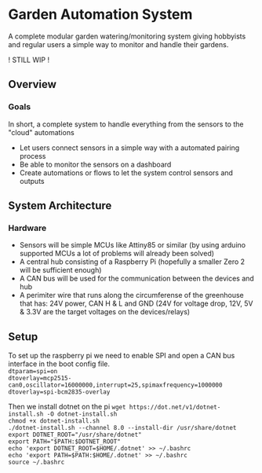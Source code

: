 # Garden Automation System

A complete modular garden watering/monitoring system giving hobbyists and regular users a simple way to monitor and handle their gardens.

! STILL WIP !

## Overview
### Goals
In short, a complete system to handle everything from the sensors to the "cloud" automations

- Let users connect sensors in a simple way with a automated pairing process
- Be able to monitor the sensors on a dashboard
- Create automations or flows to let the system control sensors and outputs

## System Architecture
### Hardware

- Sensors will be simple MCUs like Attiny85 or similar (by using arduino supported MCUs a lot of problems will already been solved)
- A central hub consisting of a Raspberry Pi (hopefully a smaller Zero 2 will be sufficient enough)
- A CAN bus will be used for the communication between the devices and hub
- A perimiter wire that runs along the circumferense of the greenhouse that has: 24V power, CAN H & L and GND (24V for voltage drop, 12V, 5V & 3.3V are the target voltages on the devices/relays)


## Setup
To set up the raspberry pi we need to enable SPI and open a CAN bus interface in the boot config file. <br>
`dtparam=spi=on`<br>
`dtoverlay=mcp2515-can0,oscillator=16000000,interrupt=25,spimaxfrequency=1000000` <br>
`dtoverlay=spi-bcm2835-overlay`<br>

Then we install dotnet on the pi
`wget https://dot.net/v1/dotnet-install.sh -O dotnet-install.sh`<br>
`chmod +x dotnet-install.sh` <br>
`./dotnet-install.sh --channel 8.0 --install-dir /usr/share/dotnet` <br>
`export DOTNET_ROOT="/usr/share/dotnet"` <br>
`export PATH="$PATH:$DOTNET_ROOT"` <br>
`echo 'export DOTNET_ROOT=$HOME/.dotnet' >> ~/.bashrc` <br>
`echo 'export PATH=$PATH:$HOME/.dotnet' >> ~/.bashrc` <br>
`source ~/.bashrc` <br>
